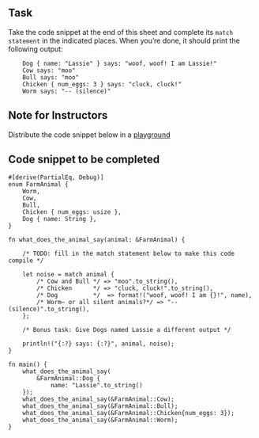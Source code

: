 Task
----

Take the code snippet at the end of this sheet and complete its
`match statement` in the indicated places. When you’re done, it should
print the following output:

        Dog { name: "Lassie" } says: "woof, woof! I am Lassie!"
        Cow says: "moo"
        Bull says: "moo"
        Chicken { num_eggs: 3 } says: "cluck, cluck!"
        Worm says: "-- (silence)"

Note for Instructors
----

Distribute the code snippet below in a
[playground](https://play.rust-lang.org)

Code snippet to be completed
----

    #[derive(PartialEq, Debug)]
    enum FarmAnimal {
        Worm,
        Cow,
        Bull,
        Chicken { num_eggs: usize },
        Dog { name: String },
    }

    fn what_does_the_animal_say(animal: &FarmAnimal) {

        /* TODO: fill in the match statement below to make this code compile */

        let noise = match animal {
            /* Cow and Bull */ => "moo".to_string(),
            /* Chicken      */ => "cluck, cluck!".to_string(),
            /* Dog          */  => format!("woof, woof! I am {}!", name),
            /* Worm– or all silent animals?*/ => "-- (silence)".to_string(),
        };

        /* Bonus task: Give Dogs named Lassie a different output */

        println!("{:?} says: {:?}", animal, noise);
    }

    fn main() {
        what_does_the_animal_say(
            &FarmAnimal::Dog {
                name: "Lassie".to_string()
        });
        what_does_the_animal_say(&FarmAnimal::Cow);
        what_does_the_animal_say(&FarmAnimal::Bull);
        what_does_the_animal_say(&FarmAnimal::Chicken{num_eggs: 3});
        what_does_the_animal_say(&FarmAnimal::Worm);
    }

